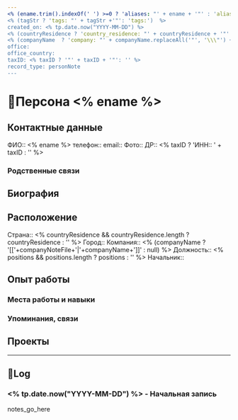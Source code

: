 ```yaml
---
<% (ename.trim().indexOf(' ') >=0 ? 'aliases: "' + ename + '"' : 'aliases:') %>
<% (tagStr ? 'tags: "' + tagStr +'"': 'tags:')  %>
created_on: <% tp.date.now("YYYY-MM-DD") %>
<% (countryResidence ? 'country_residence: "' + countryResidence + '"' : 'country_residence:') %>
<% (companyName  ? 'company: "' + companyName.replaceAll('"', '\\\"') + '"' : 'company:') %>
office:
office_country:
taxID: <% taxID ? '"' + taxID + '"': '' %>
record_type: personNote
---
```

# 👤Персона <% ename %>

## Контактные данные

ФИО:: <% ename %>
телефон:: 
email:: 
Фото:: 
ДР:: 
<% taxID ? 'ИНН:: ' + taxID : '' %>

### Родственные связи

## Биография

## Расположение

Страна:: <% countryResidence && countryResidence.length ? countryResidence : '' %>
Город:: 
Компания:: <% (companyName ? '[['+companyNoteFile+'|'+companyName+']]' : null) %>
Должность:: <% positions && positions.length ?  positions : '' %>
Начальник:: 

## Опыт работы

### Места работы и навыки

### Упоминания, связи

## Проекты

---
## 📝Log

### <% tp.date.now("YYYY-MM-DD") %> - Начальная запись

notes_go_here

